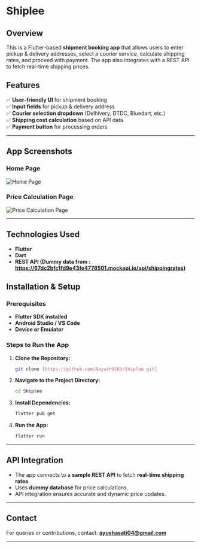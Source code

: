 # **Shiplee**

## **Overview**
This is a Flutter-based **shipment booking app** that allows users to enter pickup & delivery addresses, select a courier service, calculate shipping rates, and proceed with payment. The app also integrates with a REST API to fetch real-time shipping prices.

## **Features**
✅ **User-friendly UI** for shipment booking  
✅ **Input fields** for pickup & delivery address  
✅ **Courier selection dropdown** (Delhivery, DTDC, Bluedart, etc.)  
✅ **Shipping cost calculation** based on API data  
✅ **Payment button** for processing orders

---

## **App Screenshots**
### **Home Page**
![Home Page](path/to/your-screenshot.png)

### **Price Calculation Page**
![Price Calculation Page](path/to/your-screenshot.png)

---

## **Technologies Used**
- **Flutter**
- **Dart**
- **REST API (Dummy data from : https://67dc2bfc1fd9e43fe4778501.mockapi.io/api/shippingrates)**

## **Installation & Setup**

### **Prerequisites**
- **Flutter SDK installed**
- **Android Studio / VS Code**
- **Device or Emulator**

### **Steps to Run the App**
1. **Clone the Repository:**
   ```sh
   git clone [https://github.com/Aayush9266/Shiplee.git]
   ```  
2. **Navigate to the Project Directory:**
   ```sh
   cd Shiplee
   ```  
3. **Install Dependencies:**
   ```sh
   flutter pub get
   ```  
4. **Run the App:**
   ```sh
   flutter run
   ```  

---

## **API Integration**
- The app connects to a **sample REST API** to fetch **real-time shipping rates**.
- Uses **dummy database** for price calculations.
- API integration ensures accurate and dynamic price updates.

---


## **Contact**
For queries or contributions, contact: **ayushasati04@gmail.com**

---
